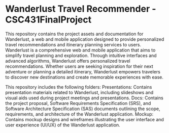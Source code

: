 # Wanderlust Travel Recommender - CSC431FinalProject
This repository contains the project assets and documentation for Wanderlust, a web and mobile application designed to provide personalized travel recommendations and itinerary planning services to users. Wanderlust is a comprehensive web and mobile application that aims to simplify travel planning and exploration. Through intuitive interfaces and advanced algorithms, Wanderlust offers personalized travel recommendations. Whether users are seeking inspiration for their next adventure or planning a detailed itinerary, Wanderlust empowers travelers to discover new destinations and create memorable experiences with ease.

This repository includes the following folders:
  Presentations: Contains presentation materials related to Wanderlust, including slideshows and visual aids used during project meetings and presentations.
  Docs: Contains the project proposal, Software Requirements Specification (SRS), and Software Architecture Specification (SAS) documents outlining the scope,   
  requirements, and architecture of the Wanderlust application.
  Mockup: Contains mockup designs and wireframes illustrating the user interface and user experience (UI/UX) of the Wanderlust application.

